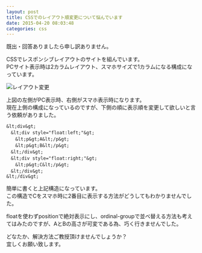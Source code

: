 ```yaml
---
layout: post
title: CSSでのレイアウト順変更について悩んでいます
date: 2015-04-20 08:03:48
categories: css
---
```

<p>既出・回答ありましたら申し訳ありません。</p>

<p>CSSでレスポンシブレイアウトのサイトを組んでいます。<br>
PCサイト表示時は2カラムレイアウト、スマホサイズで1カラムになる構成になっています。</p>

<p><img src="https://i.stack.imgur.com/ECt9V.jpg" alt="レイアウト変更"></p>

<p>上図の左側がPC表示時、右側がスマホ表示時になります。<br>
現在上側の構成になっているのですが、下側の順に表示順を変更して欲しいと言う依頼がありました。</p>

```
&lt;div&gt;
　&lt;div style="float:left;"&gt;
　　&lt;p&gt;A&lt;/p&gt;
　　&lt;p&gt;B&lt;/p&gt;
　&lt;/div&gt;
　&lt;div style="float:right;"&gt;
　　&lt;p&gt;C&lt;/p&gt;
　&lt;/div&gt;
&lt;/div&gt;
```

<p>簡単に書くと上記構造になっています。<br>
この構造でCをスマホ時に2番目に表示する方法がどうしてもわかりませんでした。</p>

<p>floatを使わずpositionで絶対表示にし、ordinal-groupで並べ替える方法も考えてはみたのですが、AとBの高さが可変である為、巧く行きませんでした。</p>

<p>どなたか、解決方法ご教授頂けませんでしょうか？<br>
宜しくお願い致します。</p>
